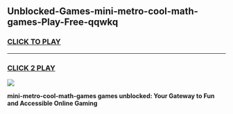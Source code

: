 
## Unblocked-Games-mini-metro-cool-math-games-Play-Free-qqwkq
<h3>
<a href="https://premium76.site?title=mini-metro-cool-math-games&ref=24M">CLICK TO PLAY</a></h3>
<hr>

<h3>
<a href="https://premium76.site?title=mini-metro-cool-math-games&ref=24M">CLICK 2 PLAY</a>
  
</h3>

<a href="https://premium76.site?title=mini-metro-cool-math-games&ref=24M"><img src="https://clearcache.store/games.png"></a>


**mini-metro-cool-math-games games unblocked: Your Gateway to Fun and Accessible Online Gaming**
